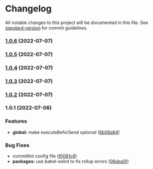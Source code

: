 # Changelog

All notable changes to this project will be documented in this file. See [standard-version](https://github.com/conventional-changelog/standard-version) for commit guidelines.

### [1.0.6](https://github.com/luispmoraisc/intercept-requests-js/compare/v1.0.5...v1.0.6) (2022-07-07)

### [1.0.5](https://github.com/luispmoraisc/intercept-requests-js/compare/v1.0.4...v1.0.5) (2022-07-07)

### [1.0.4](https://github.com/luispmoraisc/intercept-requests-js/compare/v1.0.3...v1.0.4) (2022-07-07)

### [1.0.3](https://github.com/luispmoraisc/intercept-requests-js/compare/v1.0.2...v1.0.3) (2022-07-07)

### [1.0.2](https://github.com/luispmoraisc/intercept-requests-js/compare/v1.0.1...v1.0.2) (2022-07-07)

### 1.0.1 (2022-07-06)


### Features

* **global:** make executeBeforSend optional ([6b06a64](https://github.com/luispmoraisc/intercept_requests_js/commit/6b06a64d938657222392df9d2f58a4b4d626dd87))


### Bug Fixes

* commitlint config file ([f0081c6](https://github.com/luispmoraisc/intercept_requests_js/commit/f0081c6c80ba2ea6b5483a597143d734f76966d2))
* **packages:** use babel-eslint to fix rollup errors ([06eba5f](https://github.com/luispmoraisc/intercept_requests_js/commit/06eba5f5e64c45a8fe3a2f1f14a5671a3042fcc8))

